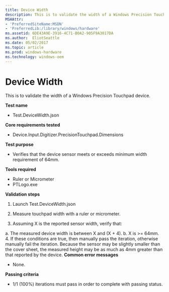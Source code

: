 ```yaml
---
title: Device Width
description: This is to validate the width of a Windows Precision Touchpad device.
MSHAttr:
- 'PreferredSiteName:MSDN'
- 'PreferredLib:/library/windows/hardware'
ms.assetid: 6DE43A9E-3916-4C71-B0A2-905F9A3017DA
ms.author:  EliotSeattle
ms.date: 05/02/2017
ms.topic: article
ms.prod: windows-hardware
ms.technology: windows-oem
---
```


# Device Width


This is to validate the width of a Windows Precision Touchpad device.

**Test name**

-   Test.DeviceWidth.json

**Core requirements tested**

-   Device.Input.Digitizer.PrecisionTouchpad.Dimensions

**Test purpose**

-   Verifies that the device sensor meets or exceeds minimum width requirement of 64mm.

**Tools required**

-   Ruler or Micrometer
-   PTLogo.exe

**Validation steps**

1. Launch Test.DeviceWidth.json

2. Measure touchpad width with a ruler or micrometer.

3. Assuming X is the reported sensor width, verify that:

a. The measured device width is between X and (X + 4).
b. X is &gt;= 64mm.
4. If these conditions are true, then manually pass the iteration, otherwise manually fail the iteration.
Because the sensor may be slightly smaller than the cover sheet, the measured height may be as much as 4mm greater than that reported by the device.
**Common error messages**

-   None.

**Passing criteria**

-   1/1 (100%) iterations must pass in order to complete with passing status.

 

 






